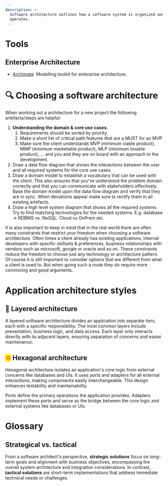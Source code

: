 ```yaml
---
description: >-
  Software architecture outlines how a software system is organized and
  operates.
---
```

# Tools

## Enterprise Architecture

- [Archimate](https://www.archimatetool.com/): Modelling toolkit for enterprise architecture.

# 🔍 Choosing a software architecture

When working out a architecture for a new project the following artefacts/steps are helpful:

1. **Understanding the domain & core use cases.**
   1. Requirements should be sorted by priority.
   2. Make a short list of critical path features that are a MUST for an MVP
   3. Make sure the client understands MVP (minimum viable product), MMP (minimum marketable product), MLP (minimum lovable product), ... and you and they are on board with an approach to the development.
2. Draw a data flow diagram that shows the interactions between the user and all required systems for the core use cases.
3. Draw a domain model to establish a vocabulary that can be used with the client. This also ensures that you've understood the problem domain correctly and that you can communicate with stakeholders effectively. Base the domain model upon the data flow diagram and verify that they are in sync. When deviations appear make sure to rectify them in all existing artefacts.
4. Draw a high level system diagram that shows all the required systems. Try to find matching technologies for the needed systems. E.g. database -> RDBMS vs. NoSQL. Cloud vs OnPrem etc.

It is also important to keep in mind that in the real world there are often many constraints that restrict your freedom when choosing a software architecture. Often times a client already has existing applications, internal developers with specific skillsets & preferences, business relationships with vendors such as microsoft, google or oracle and so on. These constraints reduce the freedom to choose just any technology or architecture pattern. Of course it is still important to consider options that are different from what a client is used to. But when going such a route they do require more convincing and good arguments.

# Application architecture styles

## 🥪 Layered architecture

A layered software architecture divides an application into separate tiers, each with a specific responsibility. The most common layers include presentation, business logic, and data access. Each layer only interacts directly with its adjacent layers, ensuring separation of concerns and easier maintenance.

## <mark style="color:orange;">⬢</mark> Hexagonal architecture

Hexagonal architecture isolates an application's core logic from external concerns like databases and UIs. It uses ports and adapters for all external interactions, making components easily interchangeable. This design enhances testability and maintainability.

Ports define the primary operations the application provides. Adapters implement these ports and serve as the bridge between the core logic and external systems like databases or UIs.

# Glossary

## Strategical vs. tactical

From a software architect's perspective, **strategic solutions** focus on long-term goals and alignment with business objectives, encompassing the overall system architecture and integration considerations. In contrast, **tactical solutions** are short-term implementations that address immediate technical needs or challenges.